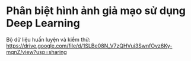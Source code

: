 # Phân biệt hình ảnh giả mạo sử dụng Deep Learning

Bộ dữ liệu huấn luyện và kiểm thử: https://drive.google.com/file/d/1SLBe08N_V7zQHVui3SwnfOvz6Ky-mqnZ/view?usp=sharing
